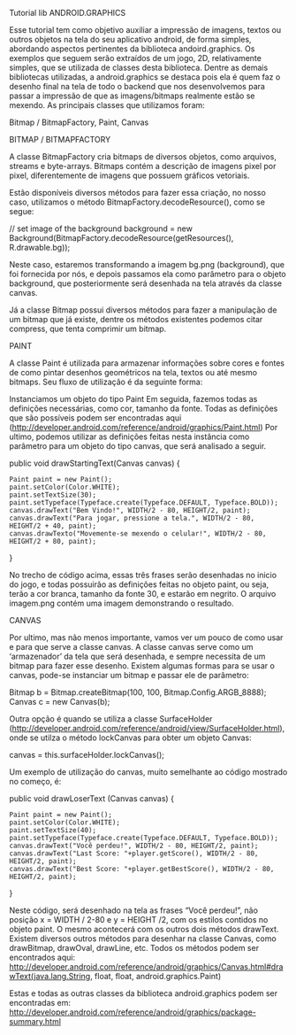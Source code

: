 Tutorial lib ANDROID.GRAPHICS

Esse tutorial tem como objetivo auxiliar a impressão de imagens, textos ou outros objetos na tela do seu aplicativo android, de forma simples, abordando aspectos pertinentes da biblioteca andoird.graphics. Os exemplos que seguem serão extraídos de um jogo, 2D, relativamente simples, que se utilizada de classes desta biblioteca.
    Dentre as demais bibliotecas utilizadas, a android.graphics se destaca pois ela é quem faz o desenho final na tela de todo o backend que nos desenvolvemos para passar a impressão de que as imagens/bitmaps realmente estão se mexendo.
    As principais classes que utilizamos foram:

Bitmap / BitmapFactory, 
Paint, 
Canvas


BITMAP / BITMAPFACTORY


A classe BitmapFactory cria bitmaps de diversos objetos, como arquivos, streams e byte-arrays. Bitmaps contém a descrição de imagens pixel por pixel, diferentemente de imagens que possuem gráficos vetoriais. 

Estão disponíveis diversos métodos para fazer essa criação, no nosso caso, utilizamos o método BitmapFactory.decodeResource(), como se segue:

// set image of the background
background = new Background(BitmapFactory.decodeResource(getResources(), R.drawable.bg));

Neste caso, estaremos transformando a imagem bg.png (background), que foi fornecida por nós, e depois passamos ela como parâmetro para o objeto background, que posteriormente será desenhada na tela através da classe canvas.

Já a classe Bitmap possui diversos métodos para fazer a manipulação de um bitmap que já existe, dentre os métodos existentes podemos citar compress, que tenta comprimir um bitmap.


PAINT 


A classe Paint é utilizada para armazenar informações sobre cores e fontes de como pintar desenhos geométricos na tela, textos ou até mesmo bitmaps. Seu fluxo de utilização é da seguinte forma:

Instanciamos um objeto do tipo Paint
Em seguida, fazemos todas as definições necessárias, como cor, tamanho da fonte. Todas as definições que são possíveis podem ser encontradas aqui (http://developer.android.com/reference/android/graphics/Paint.html)
Por ultimo, podemos utilizar as definições feitas nesta instância como parâmetro para um objeto do tipo canvas, que será analisado a seguir.

public void drawStartingText(Canvas canvas) {

	Paint paint = new Paint();
	paint.setColor(Color.WHITE);
	paint.setTextSize(30);
	paint.setTypeface(Typeface.create(Typeface.DEFAULT, Typeface.BOLD));
	canvas.drawText("Bem Vindo!", WIDTH/2 - 80, HEIGHT/2, paint);
	canvas.drawText("Para jogar, pressione a tela.", WIDTH/2 - 80, HEIGHT/2 + 40, paint);
	canvas.drawTexto("Movemente-se mexendo o celular!", WIDTH/2 - 80, HEIGHT/2 + 80, paint);

}





No trecho de código acima, essas três frases serão desenhadas no inicio do jogo, e todas possuirão as definições feitas no objeto paint, ou seja, terão a cor branca, tamanho da fonte 30, e estarão em negrito. O arquivo imagem.png contém uma imagem demonstrando o resultado.


CANVAS


Por ultimo, mas não menos importante, vamos ver um pouco de como usar e para que serve a classe canvas. A classe canvas serve como um ‘armazenador’ da tela que será desenhada, e sempre necessita de um bitmap para fazer esse desenho. Existem algumas formas para se usar o canvas, pode-se instanciar um bitmap e passar ele de parâmetro:

Bitmap b = Bitmap.createBitmap(100, 100, Bitmap.Config.ARGB_8888);
Canvas c = new Canvas(b);

Outra opção é quando se utiliza a classe SurfaceHolder (http://developer.android.com/reference/android/view/SurfaceHolder.html), onde se utilza o método lockCanvas para obter um objeto Canvas:

canvas = this.surfaceHolder.lockCanvas();

Um exemplo de utilização do canvas, muito semelhante ao código mostrado no começo, é:

public void drawLoserText (Canvas canvas) {

	Paint paint = new Paint();
	paint.setColor(Color.WHITE);
	paint.setTextSize(40);
	paint.setTypeface(Typeface.create(Typeface.DEFAULT, Typeface.BOLD));
	canvas.drawText("Você perdeu!", WIDTH/2 - 80, HEIGHT/2, paint);
	canvas.drawText("Last Score: "+player.getScore(), WIDTH/2 - 80, HEIGHT/2, paint);
	canvas.drawText("Best Score: "+player.getBestScore(), WIDTH/2 - 80, HEIGHT/2, paint);

}

Neste código, será desenhado na tela as frases “Você perdeu!”, não posição x = WIDTH / 2-80 e y = HEIGHT /2, com os estilos contidos no objeto paint. O mesmo acontecerá com os outros dois métodos drawText.
Existem diversos outros métodos para desenhar na classe Canvas, como drawBitmap, drawOval, drawLine, etc. Todos os métodos podem ser encontrados aqui: http://developer.android.com/reference/android/graphics/Canvas.html#drawText(java.lang.String, float, float, android.graphics.Paint)

Estas e todas as outras classes da biblioteca android.graphics podem ser encontradas em: http://developer.android.com/reference/android/graphics/package-summary.html

